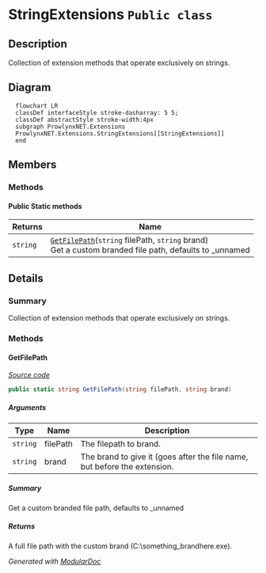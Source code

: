 # StringExtensions `Public class`

## Description
Collection of extension methods that operate exclusively on strings.

## Diagram
```mermaid
  flowchart LR
  classDef interfaceStyle stroke-dasharray: 5 5;
  classDef abstractStyle stroke-width:4px
  subgraph ProwlynxNET.Extensions
  ProwlynxNET.Extensions.StringExtensions[[StringExtensions]]
  end
```

## Members
### Methods
#### Public Static methods
| Returns | Name |
| --- | --- |
| `string` | [`GetFilePath`](#getfilepath)(`string` filePath, `string` brand)<br>Get a custom branded file path, defaults to _unnamed |

## Details
### Summary
Collection of extension methods that operate exclusively on strings.

### Methods
#### GetFilePath
[*Source code*](https://github.com///blob//ProwlynxNET/Extensions/StringExtensions.cs#L23)
```csharp
public static string GetFilePath(string filePath, string brand)
```
##### Arguments
| Type | Name | Description |
| --- | --- | --- |
| `string` | filePath | The filepath to brand. |
| `string` | brand | The brand to give it (goes after the file name, but before the extension. |

##### Summary
Get a custom branded file path, defaults to _unnamed

##### Returns
A full file path with the custom brand (C:\something_brandhere.exe).

*Generated with* [*ModularDoc*](https://github.com/hailstorm75/ModularDoc)
